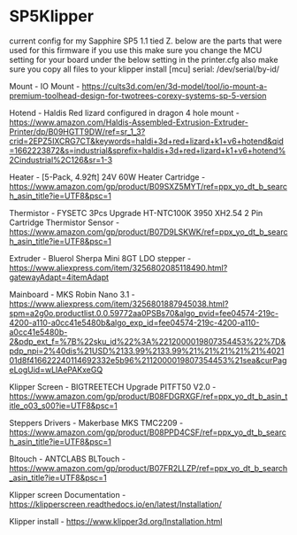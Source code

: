 # SP5Klipper
current config for my Sapphire SP5 1.1 tied Z.   below are the parts that were used for this firmware if you use this make sure you change the MCU setting for your board
under  the below setting in the printer.cfg  also make sure you copy all files to your klipper install
[mcu]
serial: /dev/serial/by-id/
                                      
Mount  - IO Mount - https://cults3d.com/en/3d-model/tool/io-mount-a-premium-toolhead-design-for-twotrees-corexy-systems-sp-5-version

Hotend - Haldis Red lizard configured in dragon 4 hole mount - https://www.amazon.com/Haldis-Assembled-Extrusion-Extruder-Printer/dp/B09HGTT9DW/ref=sr_1_3?crid=2EPZ5IXCRG7CT&keywords=haldi+3d+red+lizard+k1+v6+hotend&qid=1662223872&s=industrial&sprefix=haldis+3d+red+lizard+k1+v6+hotend%2Cindustrial%2C126&sr=1-3

Heater - [5-Pack, 4.92ft] 24V 60W Heater Cartridge - https://www.amazon.com/gp/product/B09SXZ5MYT/ref=ppx_yo_dt_b_search_asin_title?ie=UTF8&psc=1

Thermistor - FYSETC 3Pcs Upgrade HT-NTC100K 3950 XH2.54 2 Pin Cartridge Thermistor Sensor - https://www.amazon.com/gp/product/B07D9LSKWK/ref=ppx_yo_dt_b_search_asin_title?ie=UTF8&psc=1

Extruder - Bluerol Sherpa Mini 8GT LDO stepper - https://www.aliexpress.com/item/3256802085118490.html?gatewayAdapt=4itemAdapt

Mainboard - MKS Robin Nano 3.1 - https://www.aliexpress.com/item/3256801887945038.html?spm=a2g0o.productlist.0.0.59772aa0PSBs70&algo_pvid=fee04574-219c-4200-a110-a0cc41e5480b&algo_exp_id=fee04574-219c-4200-a110-a0cc41e5480b-2&pdp_ext_f=%7B%22sku_id%22%3A%2212000019807354453%22%7D&pdp_npi=2%40dis%21USD%2133.99%2133.99%21%21%21%21%21%402101d8f416622240114692332e5b96%2112000019807354453%21sea&curPageLogUid=wLlAePAKxeGQ

Klipper Screen - BIGTREETECH Upgrade PITFT50 V2.0 - https://www.amazon.com/gp/product/B08FDGRXGF/ref=ppx_yo_dt_b_asin_title_o03_s00?ie=UTF8&psc=1

Steppers Drivers - Makerbase MKS TMC2209 - https://www.amazon.com/gp/product/B08PPD4CSF/ref=ppx_yo_dt_b_search_asin_title?ie=UTF8&psc=1

Bltouch - ANTCLABS BLTouch - https://www.amazon.com/gp/product/B07FR2LLZP/ref=ppx_yo_dt_b_search_asin_title?ie=UTF8&psc=1

Klipper screen Documentation - https://klipperscreen.readthedocs.io/en/latest/Installation/

Klipper install - https://www.klipper3d.org/Installation.html
